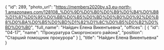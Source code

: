 {
    "id": 289,
    "photo_url": "https://members2020by.s3.eu-north-1.amazonaws.com/128108_%D0%9D%D0%B0%D0%B9%D0%B4%D0%B8%D1%87%D0%95%D0%BB%D0%B5%D0%BD%D0%B0%D0%92%D0%B8%D0%BA%D0%B5%D0%BD%D1%82%D1%8C%D0%B5%D0%B2%D0%BD%D0%B0",
    "full_name": "Найдич Елена Викентьевна",
    "offices": [
        {
            "id": "04-17",
            "name": "Прокуратура Сморгонского района",
            "position": "Старший помощник прокурора"
        }
    ],
    "title": "Найдич Елена Викентьевна"
}